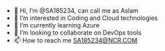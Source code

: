 - 👋 Hi, I’m @SA185234, can call me as Aslam
- 👀 I’m interested in Coding and Cloud technologies
- 🌱 I’m currently learning Azure
- 💞️ I’m looking to collaborate on DevOps tools
- 📫 How to reach me SA185234@NCR.COM

<!---
SA185234/SA185234 is a ✨ special ✨ repository because its `README.md` (this file) appears on your GitHub profile.
You can click the Preview link to take a look at your changes.
--->
